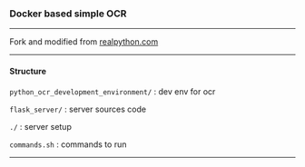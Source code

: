 
### Docker based simple OCR

---
Fork and modified from [realpython.com](https://realpython.com/blog/python/setting-up-a-simple-ocr-server/)

---

#### Structure

`python_ocr_development_environment/` : dev env for ocr

`flask_server/` : server sources code

`./` : server setup

`commands.sh` : commands to run

---
